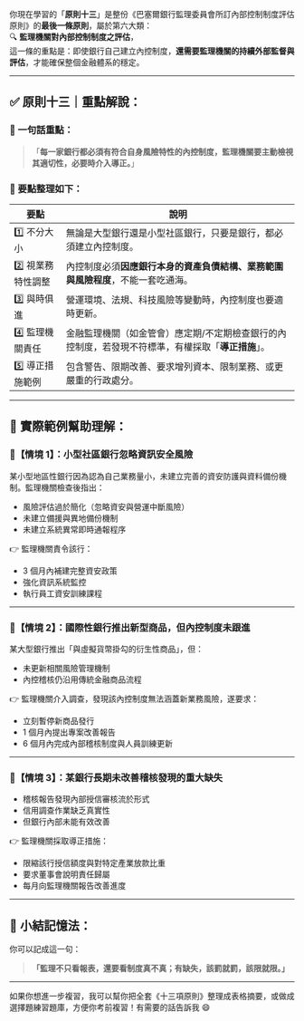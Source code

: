 你現在學習的「**原則十三**」是整份《巴塞爾銀行監理委員會所訂內部控制制度評估原則》的**最後一條原則**，屬於第六大類：  
🔍 **監理機關對內部控制制度之評估**，  
這一條的重點是：即使銀行自己建立內控制度，**還需要監理機關的持續外部監督與評估**，才能確保整個金融體系的穩定。

---

## ✅ 原則十三｜重點解說：

### 🌟 一句話重點：
> 「**每一家銀行都必須有符合自身風險特性的內控制度，監理機關要主動檢視其適切性，必要時介入導正。**」

### 🔑 要點整理如下：

| 要點 | 說明 |
|------|------|
| 1️⃣ 不分大小 | 無論是大型銀行還是小型社區銀行，只要是銀行，都必須建立內控制度。 |
| 2️⃣ 視業務特性調整 | 內控制度必須**因應銀行本身的資產負債結構、業務範圍與風險程度**，不能一套吃通海。 |
| 3️⃣ 與時俱進 | 營運環境、法規、科技風險等變動時，內控制度也要適時更新。 |
| 4️⃣ 監理機關責任 | 金融監理機關（如金管會）應定期/不定期檢查銀行的內控制度，若發現不符標準，有權採取「**導正措施**」。 |
| 5️⃣ 導正措施範例 | 包含警告、限期改善、要求增列資本、限制業務、或更嚴重的行政處分。 |

---

## 🎯 實際範例幫助理解：

### 🔹【情境 1】：小型社區銀行忽略資訊安全風險

某小型地區性銀行因為認為自己業務量小，未建立完善的資安防護與資料備份機制。監理機關檢查後指出：

- 風險評估過於簡化（忽略資安與營運中斷風險）
- 未建立備援與異地備份機制
- 未建立系統異常即時通報程序

👉 監理機關責令該行：
- 3 個月內補建完整資安政策
- 強化資訊系統監控
- 執行員工資安訓練課程

---

### 🔹【情境 2】：國際性銀行推出新型商品，但內控制度未跟進

某大型銀行推出「與虛擬貨幣掛勾的衍生性商品」，但：

- 未更新相關風險管理機制
- 內控稽核仍沿用傳統金融商品流程

👉 監理機關介入調查，發現該內控制度無法涵蓋新業務風險，遂要求：

- 立刻暫停新商品發行
- 1 個月內提出專案改善報告
- 6 個月內完成內部稽核制度與人員訓練更新

---

### 🔹【情境 3】：某銀行長期未改善稽核發現的重大缺失

- 稽核報告發現內部授信審核流於形式
- 信用調查作業缺乏真實性
- 但銀行內部未能有效改善

👉 監理機關採取導正措施：
- 限縮該行授信額度與對特定產業放款比重
- 要求董事會說明責任歸屬
- 每月向監理機關報告改善進度

---

## 🧠 小結記憶法：

你可以記成這一句：

> **「監理不只看報表，還要看制度真不真；有缺失，該罰就罰，該限就限。」**

---

如果你想進一步複習，我可以幫你把全套《十三項原則》整理成表格摘要，或做成選擇題練習題庫，方便你考前複習！有需要的話告訴我 😄